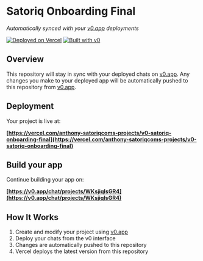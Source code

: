 # Satoriq Onboarding Final

*Automatically synced with your [v0.app](https://v0.app) deployments*

[![Deployed on Vercel](https://img.shields.io/badge/Deployed%20on-Vercel-black?style=for-the-badge&logo=vercel)](https://vercel.com/anthony-satoriqcoms-projects/v0-satoriq-onboarding-final)
[![Built with v0](https://img.shields.io/badge/Built%20with-v0.app-black?style=for-the-badge)](https://v0.app/chat/projects/WKsjiqIsGR4)

## Overview

This repository will stay in sync with your deployed chats on [v0.app](https://v0.app).
Any changes you make to your deployed app will be automatically pushed to this repository from [v0.app](https://v0.app).

## Deployment

Your project is live at:

**[https://vercel.com/anthony-satoriqcoms-projects/v0-satoriq-onboarding-final](https://vercel.com/anthony-satoriqcoms-projects/v0-satoriq-onboarding-final)**

## Build your app

Continue building your app on:

**[https://v0.app/chat/projects/WKsjiqIsGR4](https://v0.app/chat/projects/WKsjiqIsGR4)**

## How It Works

1. Create and modify your project using [v0.app](https://v0.app)
2. Deploy your chats from the v0 interface
3. Changes are automatically pushed to this repository
4. Vercel deploys the latest version from this repository